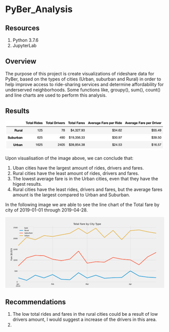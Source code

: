# PyBer_Analysis

## Resources

1. Python 3.7.6
2. JupyterLab

## Overview
The purpose of this project is create visualizations of rideshare data for PyBer, based on the types of cities (Urban, suburban and Rural) in order to help improve access to ride-sharing services and determine affordability for underserved neighborhoods. Some functions like, groupy(), sum(), count() and line charts are used to perform this analysis. 

## Results

![PyBersummary_DataFrame.jpg](https://github.com/jeperes/PyBer_Analysis/blob/main/Resources/PyBersummary_DataFrame.jpg)

Upon visualisation of the image above, we can conclude that:

1. Uban cities have the largest amount of rides, drivers and fares.
2. Rural cities have the least amount of rides, drivers and fares.
3. The lowest average fare is in the Urban cities, even that they have the higest results.
4. Rural cities have the least rides, drivers and fares, but the average fares amount is the largest compared to Urban and Suburban.

In the following image we are able to see the line chart of the Total fare by city of 2019-01-01 through 2019-04-28.

![Pyber_fare_summary.png](https://github.com/jeperes/PyBer_Analysis/blob/main/Analysis/Pyber_fare_summary.png)

## Recommendations

1. The low total rides and fares in the rural cities could be a result of low drivers amount, I would suggest a increase of the drivers in this area.
2. 
